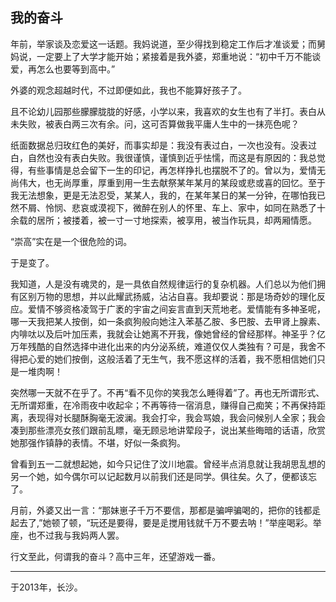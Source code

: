 ## 我的奋斗

年前，举家谈及恋爱这一话题。我妈说道，至少得找到稳定工作后才准谈爱；而舅妈说，一定要上了大学才能开始；紧接着是我外婆，郑重地说：“初中千万不能谈爱，再怎么也要等到高中。”

外婆的观念超越时代，不过即便如此，我也不能算好孩子了。

且不论幼儿园那些朦朦胧胧的好感，小学以来，我喜欢的女生也有了半打。表白从未失败，被表白两三次有余。问，这可否算做我平庸人生中的一抹亮色呢？

纸面数据总归玫红色的美好，而事实却是：我没有表过白，一次也没有。没表过白，自然也没有表白失败。我很谨慎，谨慎到近乎怯懦，而这是有原因的：我总觉得，有些事情是总会留下一生的印记，再怎样挣扎也摆脱不了的。曾以为，爱情无尚伟大，也无尚厚重，厚重到用一生去献祭某年某月的某段或悲或喜的回忆。至于我无法想象，更是无法忍受，某某人，我的，在某年某日的某一分钟，在哪怕我已然不屑、怜悯、悲哀或漠视下，微醉在别人的怀里、车上、家中，如同在熟悉了十余载的居所；被搂着，被一寸一寸地探索，被享用，被当作玩具，却两厢情愿。

“崇高”实在是一个很危险的词。

于是变了。

我知道，人是没有魂灵的，是一具依自然规律运行的复杂机器。人们总以为他们拥有区别万物的思想，并以此耀武扬威，沾沾自喜。我却要说：那是场奇妙的理化反应。爱情不够资格凌驾于广袤的宇宙之间妄言直到天荒地老。爱情能有多神圣呢，哪一天我把某人按倒，如一条疯狗般向她注入苯基乙胺、多巴胺、去甲肾上腺素、内啡呔以及后叶加压素，我就会让她离不开我，像她曾经的曾经那样。神圣乎？亿万年残酷的自然选择中进化出来的内分泌系统，难道仅仅人类独有？可是，我舍不得把心爱的她们按倒，这般活着了无生气，我不愿这样的活着，我不愿相信她们只是一堆肉啊！

突然哪一天就不在乎了。不再“看不见你的笑我怎么睡得着”了。再也无所谓形式、无所谓郑重，在冷雨夜中收起伞；不再等待一宿消息，赚得自己痴笑；不再保持距离，表现得对长腿酥胸毫无波澜。我会打伞，我会骂娘，我会问候别人全家；我会凑到那些漂亮女孩们跟前乱瞟，毫无顾忌地讲荤段子，说出某些晦暗的话语，欣赏她那强作镇静的表情。不堪，好似一条疯狗。

曾看到五一二就想起她，如今只记住了汶川地震。曾经半点消息就让我胡思乱想的另一个她，如今偶尔可以记起数月以前我们还是同学。俱往矣。久了，便都该忘了。

月前，外婆又出一言：“那妹崽子千万不要信，那都是骗呷骗喝的，把你的钱都辵起去了,”她顿了顿，“玩还是要得，要是辵搅用钱就千万不要去呐！”举座喝彩。举座，也不过我与我妈两人罢。

行文至此，何谓我的奋斗？高中三年，还望游戏一番。

------

于2013年，长沙。
